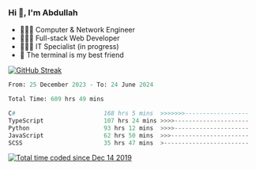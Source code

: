 <h3>Hi 👋, I'm Abdullah</h3>

- 👷🏼‍♂️ Computer & Network Engineer
- 👨🏻‍💻 Full-stack Web Developer
- 👨🏻‍💻 IT Specialist (in progress)
- 🖤 The terminal is my best friend

[![GitHub Streak](https://streak-stats.demolab.com?user=al3bad&theme=transparent&date_format=j%20M%5B%20Y%5D)](https://git.io/streak-stats)

<!--START_SECTION:waka-->

```python
From: 25 December 2023 - To: 24 June 2024

Total Time: 609 hrs 49 mins

C#                         168 hrs 5 mins  >>>>>>>------------------   27.34 %
TypeScript                 107 hrs 24 mins >>>>---------------------   17.47 %
Python                     93 hrs 12 mins  >>>>---------------------   15.16 %
JavaScript                 62 hrs 50 mins  >>>----------------------   10.22 %
SCSS                       35 hrs 47 mins  >------------------------   05.82 %
```

<!--END_SECTION:waka-->

<p>
  <a href="https://wakatime.com/@ce2a2aac-0d6b-4d65-b864-8a4bcaf12967"><img src="https://wakatime.com/badge/user/ce2a2aac-0d6b-4d65-b864-8a4bcaf12967.svg" alt="Total time coded since Dec 14 2019" /></a>
</p>
